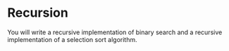 # Recursion
You will write a recursive implementation of binary search and a recursive implementation of a selection sort algorithm.
